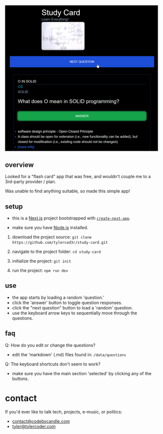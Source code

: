 ![App Screenshot](/public/images/screen-shot.png)

## overview

Looked for a "flash card" app that was free, and wouldn't couple me to a 3rd-party provider / plan.

Was unable to find anything suitable, so made this simple app!

## setup

- this is a [Next.js](https://nextjs.org) project bootstrapped with [`create-next-app`](https://nextjs.org/docs/app/api-reference/cli/create-next-app).

- make sure you have [Node.js](https://nodejs.org/en) installed.

1. download the project source:
   `git clone https://github.com/tylercod3r/study-card.git`

2. navigate to the project folder:
   `cd study-card`

3. initialize the project:
   `git init`

4. run the project:
   `npm run dev`

## use

- the app starts by loading a random 'question.'
- click the 'answer' button to toggle question responses.
- click the "next question" button to load a 'random' question.
- use the keyboard arrow keys to sequentially move through the questions.

## faq

Q: How do you edit or change the questions?

- edit the 'markdown' (.md) files found in:
  `/data/questions`

Q: The keyboard shortcuts don't seem to work?

- make sure you have the main section 'selected' by clicking any of the buttons.

# contact

If you'd ever like to talk tech, projects, e-music, or politics:

- contact@codebycandle.com
- tyler@tylercoder.com
